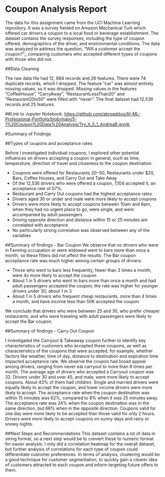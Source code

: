 # Coupon Analysis Report

The data for this assignment came from the UCI Machine Learning repository. It was a survey fielded on Amazon Mechanical Turk which offered car drivers a coupon to a local food or beverage establishment. The dataset contains the survey responses, including the type of coupon offered, demographics of the driver, and environmental conditions. 
The data was analyzed to address the question, “Will a customer accept the coupon?”,, comparing customers who accepted different types of coupons with those who did not.

##Data Cleaning

The raw data file had 12, 684 records and 26 features. There were 74 duplicate records, which I dropped. The feature “car” was almost entirely missing values, so it was dropped. Missing values in the features “CoffeeHouse”, “CarryAway”, “RestaurantLessThan20” and “Restaurant20to50” were filled with “never”. The final dataset had 12,536 records and 25 features.

##Link to Jupyter Notebook: https://github.com/abroaddus/AI-ML-Professional-Portfolio/blob/main/5-1%20Coupon%20Data%20Analysis/Try_It_5_1_AndreaB.ipynb 

#Summary of Findings

##Types of coupons and acceptance rates

Before I investigated individual coupons, I explored other potential influences on drivers accepting a coupon in general, such as time, temperature, direction of travel and closeness to the coupon destination. 
- Coupons were offered for Restaurants $20-$50, Restaurants under $20, Bars, Coffee Houses, and Carry Out and Take Away
- Of the 12,536 drivers who were offered a coupon, 7,104 accepted it, an acceptance rate of 57%. 
- Restaurant and Carry Out coupons had the highest acceptance rates
- Drivers aged 30 or under and male were more likely to accept coupons
- Drivers were more likely to accept coupons between 10am and 6pm, when they had no urgent place to go, were single, and were accompanied by adult passengers
- Driving opposite direction and distance within 15 or 25 minutes are correlated with acceptance
- No particularly strong correlation was observed between any of the variables

##Summary of findings - Bar Coupon
We observe that no drivers who were in Farming occupation or were widowed went to bars more than once a month, so these filters did not affect the results.
The Bar coupon acceptance rate was much higher among certain groups of drivers:
- Those who went to bars less frequently, fewer than 3 times a month, were 4x more likely to accept the coupon
- About 1 in 5 drivers who went to bars more than once a month and had adult passengers accepted the coupon; the rate was higher for younger drivers under 30, about 1 in 3
- About 1 in 5 drivers who frequent cheap restaurants, more than 4 times a month, and have income less than 50K accepted the coupon

We conclude that drivers who were between 25 and 30, who prefer cheaper restaurants, and who were traveling with adult passengers were likely to accept the Bar coupon.

##Summary of findings - Carry Out Coupon

I investigated the Carryout & Takeaway coupon further to identify key characteristics of customers who accepted these coupons, as well as characteristics of the coupons that were accepted, for example, whether factors like weather, time of day, distance to destination and expiration time impacted acceptance rate.
We observe the coupon had broad appeal among drivers, ranging from never eat carryout to more than 8 times per month. The average age of drivers who accepted a Carryout coupon was 32. Drivers under 30 and over 45, and male, were more likely to accept coupons. About 43% of them had children. Single and married drivers were equally likely to accept the coupon, and lower income drivers were more likely to accept. 
The acceptance rate when the coupon destination was within 15 minutes was 62%, compared to 8% when it was 25 minutes away. The acceptance rate was 24% when the coupon destination was in the same direction, but 66% when in the opposite direction. Coupons valid for one day were more likely to be accepted than those valid for only 2 hours. Drivers were more likely to accept coupons on sunny days and rainy or snowy nights.

##Next Steps and Recommendations
This dataset contains a lot of data in string format, so a next step would be to convert these to numeric format for easier analysis. I only did a correlation heatmap for the overall dataset, but further analysis of correlations for each type of coupon could differentiate customer preferences.
In terms of analysis, clustering would be a good technique for customer segmentation, to quickly gain a clearer idea of customers attracted to each coupon and inform targeting future offers to them.


